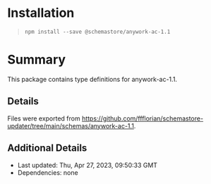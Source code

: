 # Installation
> `npm install --save @schemastore/anywork-ac-1.1`

# Summary
This package contains type definitions for anywork-ac-1.1.

## Details
Files were exported from https://github.com/ffflorian/schemastore-updater/tree/main/schemas/anywork-ac-1.1.

## Additional Details
* Last updated: Thu, Apr 27, 2023, 09:50:33 GMT
* Dependencies: none
